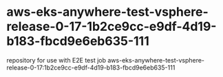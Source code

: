 # aws-eks-anywhere-test-vsphere-release-0-17-1b2ce9cc-e9df-4d19-b183-fbcd9e6eb635-111
repository for use with E2E test job aws-eks-anywhere-test-vsphere-release-0-17:1b2ce9cc-e9df-4d19-b183-fbcd9e6eb635-111
